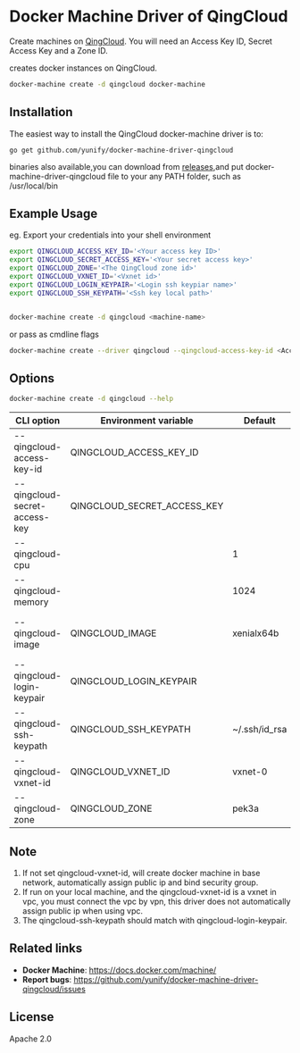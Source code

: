 <!--[metadata]>
+++
title = "QingCloud driver for docker machine"
description = "QingCloud driver for docker machine"
keywords = ["machine, qingcloud, driver"]
+++
<![end-metadata]-->

# Docker Machine Driver of QingCloud
Create machines on [QingCloud](https://qingcloud.com/).  You will need an Access Key ID, Secret Access Key and a Zone ID.

creates docker instances on QingCloud.

```bash
docker-machine create -d qingcloud docker-machine
```

## Installation

The easiest way to install the QingCloud docker-machine driver is to:

```
go get github.com/yunify/docker-machine-driver-qingcloud
```

binaries also available,you can download from [releases](https://github.com/yunify/docker-machine-driver-qingcloud/releases),and put docker-machine-driver-qingcloud file to your any PATH folder, such as /usr/local/bin


## Example Usage
eg. Export your credentials into your shell environment

```bash
export QINGCLOUD_ACCESS_KEY_ID='<Your access key ID>'
export QINGCLOUD_SECRET_ACCESS_KEY='<Your secret access key>'
export QINGCLOUD_ZONE='<The QingCloud zone id>'
export QINGCLOUD_VXNET_ID='<Vxnet id>'
export QINGCLOUD_LOGIN_KEYPAIR='<Login ssh keypiar name>'
export QINGCLOUD_SSH_KEYPATH='<Ssh key local path>'


docker-machine create -d qingcloud <machine-name>
```

or  pass as cmdline flags

```bash
docker-machine create --driver qingcloud --qingcloud-access-key-id <Access key id> --qingcloud-secret-access-key <Secret access key> --qingcloud-vxnet-id <VxNet id> --qingcloud-login-keypair <Ssh key pair name> --qingcloud-ssh-keypath <Ssh key local path> <machine-name>
```

## Options

```bash
docker-machine create -d qingcloud --help
```

| CLI option                       | Environment variable        | Default      |Description                                      |
|----------------------------------|-----------------------------|--------------|-------------------------------------------------|
|--qingcloud-access-key-id 		   |QINGCLOUD_ACCESS_KEY_ID		 |				|QingCloud access key id
|--qingcloud-secret-access-key     |QINGCLOUD_SECRET_ACCESS_KEY	 | 				|QingCloud secret access key
|--qingcloud-cpu			       |							 |1             |QingCloud cpu count
|--qingcloud-memory     		   | 							 |1024	        |QingCloud memory size in MB
|--qingcloud-image          	   |QINGCLOUD_IMAGE  			 |xenialx64b	|Instance image ID,default is ubuntu16.4
|--qingcloud-login-keypair 		   |QINGCLOUD_LOGIN_KEYPAIR		 |				|Login keypair id
|--qingcloud-ssh-keypath 		   |QINGCLOUD_SSH_KEYPATH		 |~/.ssh/id_rsa	|SSH Key for Instance
|--qingcloud-vxnet-id 			   |QINGCLOUD_VXNET_ID			 |vxnet-0		|Vxnet id
|--qingcloud-zone       		   |QINGCLOUD_ZONE				 |pek3a 		|QingCloud zone

## Note
1. If not set qingcloud-vxnet-id, will create docker machine in base network, automatically assign public ip and bind security group.
2. If run on your local machine, and the qingcloud-vxnet-id is a vxnet in vpc, you must connect the vpc by vpn, this driver does not automatically assign public ip when using vpc.
3. The qingcloud-ssh-keypath should match with qingcloud-login-keypair.

## Related links

- **Docker Machine**: https://docs.docker.com/machine/
- **Report bugs**: https://github.com/yunify/docker-machine-driver-qingcloud/issues

## License

Apache 2.0
